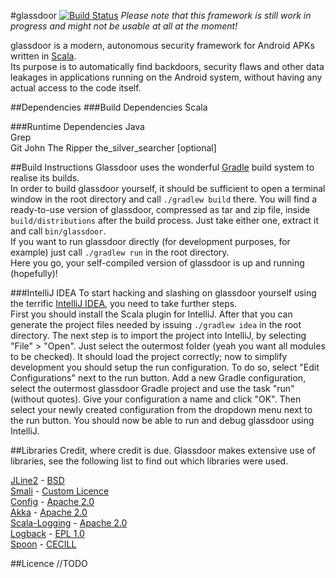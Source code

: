 #glassdoor [![Build Status](https://travis-ci.org/fschrofner/glassdoor.svg?branch=master)](https://travis-ci.org/fschrofner/glassdoor)
*Please note that this framework is still work in progress and might not be usable at all at the moment!*  

glassdoor is a modern, autonomous security framework for Android APKs written in [Scala](http://scala-lang.org/).  
Its purpose is to automatically find backdoors, security flaws and other data leakages in applications running on the Android system, without having any actual access to the code itself.

##Dependencies
###Build Dependencies
Scala

###Runtime Dependencies
Java  
Grep  
Git
John The Ripper
the_silver_searcher [optional]

##Build Instructions
Glassdoor uses the wonderful [Gradle](https://gradle.org/) build system to realise its builds.  
In order to build glassdoor yourself, it should be sufficient to open a terminal window in the root directory and call `./gradlew build` there. You will find a ready-to-use version of glassdoor, compressed as tar and zip file, inside `build/distributions` after the build process. Just take either one, extract it and call `bin/glassdoor`.  
If you want to run glassdoor directly (for development purposes, for example) just call `./gradlew run` in the root directory.  
Here you go, your self-compiled version of glassdoor is up and running (hopefully)!

###IntelliJ IDEA
To start hacking and slashing on glassdoor yourself using the terrific [IntelliJ IDEA](https://www.jetbrains.com/idea/), you need to take further steps.  
First you should install the Scala plugin for IntelliJ. After that you can generate the project files needed by issuing `./gradlew idea` in the root directory.
The next step is to import the project into IntelliJ, by selecting "File" > "Open". Just select the outermost folder (yeah you want all modules to be checked).
It should load the project correctly; now to simplify development you should setup the run configuration. To do so, select "Edit Configurations" next to the run button.
Add a new Gradle configuration, select the outermost glassdoor Gradle project and use the task "run" (without quotes). Give your configuration a name and click "OK".
Then select your newly created configuration from the dropdown menu next to the run button. You should now be able to run and debug glassdoor using IntelliJ.

##Libraries
Credit, where credit is due. Glassdoor makes extensive use of libraries, see the following list to find out which libraries were used.

[JLine2](https://github.com/jline/jline2) - [BSD](https://opensource.org/licenses/bsd-license)  
[Smali](https://github.com/JesusFreke/smali) - [Custom Licence](https://github.com/JesusFreke/smali/blob/master/NOTICE)  
[Config](https://github.com/typesafehub/config) - [Apache 2.0](https://opensource.org/licenses/Apache-2.0)  
[Akka](https://github.com/akka/akka) - [Apache 2.0](https://opensource.org/licenses/Apache-2.0)  
[Scala-Logging](https://github.com/typesafehub/scala-logging) - [Apache 2.0](https://opensource.org/licenses/Apache-2.0)  
[Logback](https://github.com/qos-ch/logback) - [EPL 1.0](https://opensource.org/licenses/EPL-1.0)  
[Spoon](https://github.com/INRIA/spoon) - [CECILL](https://opensource.org/licenses/CECILL-2.1)  

##Licence
//TODO
